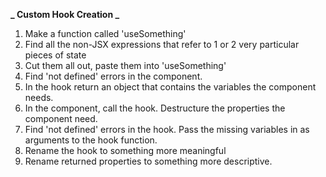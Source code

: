 **_ Custom Hook Creation _**

1. Make a function called 'useSomething'
2. Find all the non-JSX expressions that refer to 1 or 2 very particular pieces of state
3. Cut them all out, paste them into 'useSomething'
4. Find 'not defined' errors in the component.
5. In the hook return an object that contains the variables the component needs.
6. In the component, call the hook. Destructure the properties the component need.
7. Find 'not defined' errors in the hook. Pass the missing variables in as arguments to the hook function.
8. Rename the hook to something more meaningful
9. Rename returned properties to something more descriptive.
